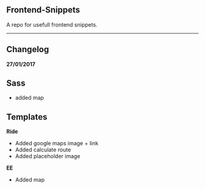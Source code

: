 ## Frontend-Snippets

A repo for usefull frontend snippets.

---

## Changelog

**27/01/2017**


## Sass

* added map

## Templates

**Ride**

* Added google maps image + link
* Added calculate route
* Added placeholder image


**EE**

* Added map
